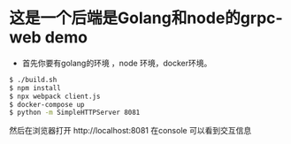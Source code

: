 # 这是一个后端是Golang和node的grpc-web demo

* 首先你要有golang的环境 ，node 环境，docker环境。

```bash
$ ./build.sh
$ npm install 
$ npx webpack client.js
$ docker-compose up
$ python -m SimpleHTTPServer 8081
```
然后在浏览器打开 http://localhost:8081
在console 可以看到交互信息